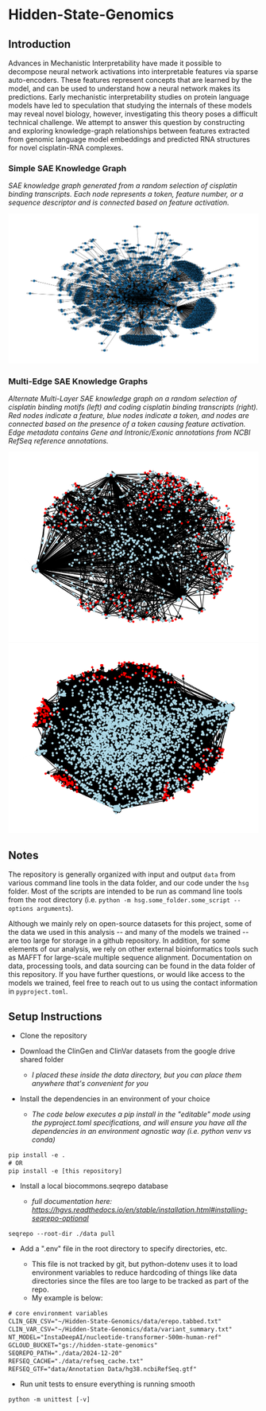 # Hidden-State-Genomics

## Introduction

Advances in Mechanistic Interpretability have made it possible to decompose neural network activations into interpretable features via sparse auto-encoders. These features represent concepts that are learned by the model, and can be used to understand how a neural network makes its predictions. Early mechanistic interpretability studies on protein language models have led to speculation that studying the internals of these models may reveal novel biology, however, investigating this theory poses a difficult technical challenge. We attempt to answer this question by constructing and exploring knowledge-graph relationships between features extracted from genomic language model embeddings and predicted RNA structures for novel cisplatin-RNA complexes. 

### Simple SAE Knowledge Graph

*SAE knowledge graph generated from a random selection of cisplatin binding transcripts. Each node represents a token, feature number, or a sequence descriptor and is connected based on feature activation.*

![100seqfeatureKG](100seqfeatureKG.png)

### Multi-Edge SAE Knowledge Graphs

*Alternate Multi-Layer SAE knowledge graph on a random selection of cisplatin binding motifs (left) and coding cisplatin binding transcripts (right). Red nodes indicate a feature, blue nodes indicate a token, and nodes are connected based on the presence of a token causing feature activation. Edge metadata contains Gene and Intronic/Exonic annotations from NCBI RefSeq reference annotations.*

![alt text](selected_cisplatinbinding_seqs.png) ![alt text](coding_cisplatin_binding_regions.png)

## Notes

The repository is generally organized with input and output `data` from various command line tools in the data folder, and our code under the `hsg` folder. Most of the scripts are intended to be run as command line tools from the root directory (i.e. `python -m hsg.some_folder.some_script --options arguments`). 

Although we mainly rely on open-source datasets for this project, some of the data we used in this analysis -- and many of the models we trained -- are too large for storage in a github repository. In addition, for some elements of our analysis, we rely on other external bioinformatics tools such as MAFFT for large-scale multiple sequence alignment. Documentation on data, processing tools, and data sourcing can be found in the data folder of this repository. If you have further questions, or would like access to the models we trained, feel free to reach out to us using the contact information in `pyproject.toml`.

## Setup Instructions
- Clone the repository

- Download the ClinGen and ClinVar datasets from the google drive shared folder

    - *I placed these inside the data directory, but you can place them anywhere that's convenient for you*

- Install the dependencies in an environment of your choice

    - *The code below executes a pip install in the "editable" mode using the pyproject.toml specifications, and will ensure you have all the dependencies in an environment agnostic way (i.e. python venv vs conda)*

```
pip install -e .
# OR
pip install -e [this repository]
```

- Install a local biocommons.seqrepo database

    - *full documentation here: https://hgvs.readthedocs.io/en/stable/installation.html#installing-seqrepo-optional*

```
seqrepo --root-dir ./data pull
```

- Add a ".env" file in the root directory to specify directories, etc.

    - This file is not tracked by git, but python-dotenv uses it to load environment variables to reduce hardcoding of things like data directories since the files are too large to be tracked as part of the repo.
    - My example is below:

```
# core environment variables
CLIN_GEN_CSV="~/Hidden-State-Genomics/data/erepo.tabbed.txt"
CLIN_VAR_CSV="~/Hidden-State-Genomics/data/variant_summary.txt"
NT_MODEL="InstaDeepAI/nucleotide-transformer-500m-human-ref"
GCLOUD_BUCKET="gs://hidden-state-genomics"
SEQREPO_PATH="./data/2024-12-20"
REFSEQ_CACHE="./data/refseq_cache.txt"
REFSEQ_GTF="data/Annotation Data/hg38.ncbiRefSeq.gtf"
```

- Run unit tests to ensure everything is running smooth

```
python -m unittest [-v]
```

